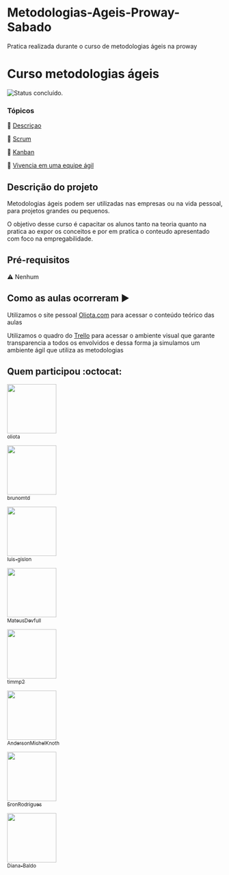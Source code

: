 # Metodologias-Ageis-Proway-Sabado
Pratica realizada durante o curso de metodologias ágeis na proway


# Curso metodologias ágeis



![Status concluído.](http://img.shields.io/static/v1?label=STATUS&message=CONCLUIDO&color=GREEN&style=for-the-badge "Status concluído.")




### Tópicos 

:small_blue_diamond: [Descriçao](#descrição)

:small_blue_diamond: [Scrum](#scrum)

:small_blue_diamond: [Kanban](#kanban)

:small_blue_diamond: [Vivencia em uma equipe ágil](#agil)



## Descrição do projeto 

<p align="justify">
  Metodologias ágeis podem ser utilizadas nas empresas ou na vida pessoal, para projetos grandes ou pequenos. 
  
  O objetivo desse curso é capacitar os alunos tanto na teoria quanto na pratica ao expor os conceitos e por em pratica o conteudo apresentado com foco na empregabilidade. 
</p>



## Pré-requisitos

:warning: Nenhum



## Como as aulas ocorreram :arrow_forward:

Utilizamos o site pessoal [Oliota.com](https://oliota.com/curso_detalhe/sabado-29-10-2022-metodologia_agil/1666878109133) para acessar o conteúdo teórico das aulas

Utilizamos o quadro do [Trello](https://trello.com/b/nLsce7QU/metodologias-%C3%A1geis-turma-s%C3%A1bado) para acessar o ambiente visual que garante transparencia a todos os envolvidos e dessa forma ja simulamos um ambiente ágil que utiliza as metodologias




## Quem participou  :octocat:



[<img src="https://avatars.githubusercontent.com/u/6345052?v=4" width=115><br><sub>oliota</sub>](https://github.com/oliota) 

[<img src="https://avatars.githubusercontent.com/u/116957797?v=4" width=115><br><sub>brunomtd</sub>](https://github.com/brunomtd) 

[<img src="https://avatars.githubusercontent.com/u/116957835?v=4" width=115><br><sub>luis-gislon
</sub>]( https://github.com/luis-gislon) 

[<img src="https://avatars.githubusercontent.com/u/116957760?v=4" width=115><br><sub>MateusDevfull</sub>]( https://github.com/MateusDevfull) 

[<img src="https://avatars.githubusercontent.com/u/116957755?v=4 " width=115><br><sub>timmp2</sub>](https://github.com/timmp2) 

[<img src="https://avatars.githubusercontent.com/u/61246720?v=4 " width=115><br><sub>AndersonMichelKnoth</sub>](https://github.com/AndersonMichelKnoth) 

[<img src="https://avatars.githubusercontent.com/u/109868628?v=4" width=115><br><sub>EronRodrigues</sub>](https://github.com/EronRodrigues)

[<img src="https://avatars.githubusercontent.com/u/105560431?v=4" width=115><br><sub>Diana-Baldo</sub>](https://github.com/Diana-Baldo) 
